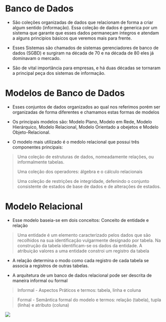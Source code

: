 # Banco de Dados
* São coleções organizadas de dados que relacionam de forma a criar algum sentido (informação). Essa coleção de
dados é generica por um sistema que garante que esses dados permaneçam íntegros e atendam a alguns principios
básicos que veremos mais para frente.

* Esses Sistemas são chamados de sistemas gerenciadores de banco de dados (SGBD) e surgiram
na década de 70 e na década de 80 eles já dominavam o mercado.

* São de vital importância para empresas, e há duas décadas se 
tornaram a principal peça dos sistemas de informação.

# Modelos de Banco de Dados
* Esses conjuntos de dados organizados ao qual nos referimos
porém ser organizadas de forma diferentes e chamamos estas formas de modelos

* Os principais modelos são: Modelo Plano, Modelo em Rede, 
Modelo Hierárquico, Modelo Relacional, Modelo Orientado
a obejetos e Modelo Objeto-Relacional.

* O modelo mais utilizado é o medolo relacional que possui três componentes principais: 
> Uma coleção de estruturas de dados, nomeadamente relações, ou informalmente tabelas.
>
>Uma coleção dos operadores: álgebra e o cálculo relacionais
>
> Uma coleção de restrições de integridade, defenindo o conjunto
> consistente de estados de base de dados e de alterações de estados.

# Modelo Relacional
* Esse modelo baseia-se em dois conceitos: Conceito de entidade e relação
> Uma entidade é um elemento caracterizado pelos dados que são 
> recolhidos na sua identificação vulgarmente designado por tabela.
> Na construção da tabela identificam-se os dados da entidade.
> A atribuição valores a uma entidade constroi um registro da tabela

* A relação determina o modo como cada registro de cada tabela se
associa a registros de outras tabelas.

* A arquitetura de um banco de dados relacional pode ser descrita de maneira informal ou formal
> Informal - Aspectos Práticos e termos: tabela, linha e coluna

> Formal - Semântica formal do modelo e termos: relação (tabela), tupla (linha) e atributo (coluna)


<img src="https://imgur.com/qxP4Qlk.png">
